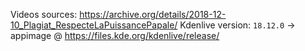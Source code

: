 Videos sources: https://archive.org/details/2018-12-10_Plagiat_RespecteLaPuissancePapale/
Kdenlive version: `18.12.0`  -> appimage @ https://files.kde.org/kdenlive/release/

